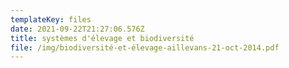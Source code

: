 ```yaml
---
templateKey: files
date: 2021-09-22T21:27:06.576Z
title: systèmes d'élevage et biodiversité
file: /img/biodiversité-et-élevage-aillevans-21-oct-2014.pdf
---
```


